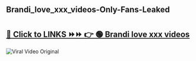 
 ## Brandi_love_xxx_videos-Only-Fans-Leaked

# <h2><a href="https://clipsfans.com/Brandi_love_xxx_videos&ref=git">🔗 Click to LINKS ⏩⏩ 👉 🟢 Brandi love xxx videos </a></h2>

<a href="https://clipsfans.com/Brandi_love_xxx_videos&ref=git" rel="nofollow" data-target="animated-image.originalLink"><img src="https://i.ibb.co.com/xMMVF88/686577567.gif" alt="Viral Video Original" style="max-width: 100%; display: inline-block;" data-target="animated-image.originalImage"></a>
